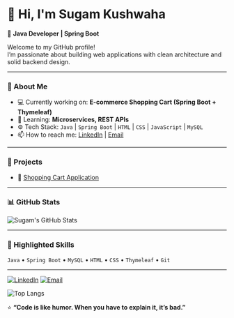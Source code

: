 # 👋 Hi, I'm Sugam Kushwaha

🎯 **Java Developer | Spring Boot**

Welcome to my GitHub profile!  
I’m passionate about building web applications with clean architecture and solid backend design.

---

### 🧠 About Me
- 💻 Currently working on: **E-commerce Shopping Cart (Spring Boot + Thymeleaf)**
- 🌱 Learning: **Microservices, REST APIs**
- ⚙️ Tech Stack: `Java` | `Spring Boot` | `HTML` | `CSS` | `JavaScript` | `MySQL`
- 📫 How to reach me: [LinkedIn](https://www.linkedin.com/in/sugam-kushwaha-605944267/) | [Email](kushwahasugam66@gmail.com)

---

### 🚀 Projects
- 🛒 [Shopping Cart Application](https://github.com/SugamKushwaha/LE-LO-e-commerce-)

---

### 📊 GitHub Stats
![Sugam's GitHub Stats](https://github-readme-stats.vercel.app/api?username=sugamkushwaha&show_icons=true&theme=tokyonight)

---

### 🌟 Highlighted Skills
`Java` • `Spring Boot` • `MySQL` • `HTML` • `CSS` • `Thymeleaf` • `Git`

---

[![LinkedIn](https://img.shields.io/badge/LinkedIn-blue?style=flat&logo=linkedin)](https://linkedin.com/in/yourprofile)
[![Email](https://img.shields.io/badge/Email-red?style=flat&logo=gmail)](mailto:youremail@gmail.com)

![Top Langs](https://github-readme-stats.vercel.app/api/top-langs/?username=sugamkushwaha&layout=compact&theme=tokyonight)


⭐ **“Code is like humor. When you have to explain it, it’s bad.”**
